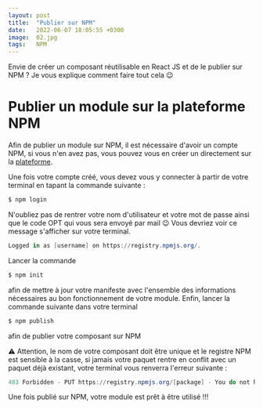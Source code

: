 ```yaml
---
layout: post
title:  "Publier sur NPM"
date:   2022-06-07 18:05:55 +0300
image:  02.jpg
tags:   NPM
---
```


Envie de créer un composant réutilisable en React JS et de le publier sur NPM ? Je vous explique comment faire tout cela 😉








# Publier un module sur la plateforme NPM 
Afin de publier un module sur NPM, il est nécessaire d'avoir un compte NPM, si vous n'en avez pas, vous pouvez vous en créer un directement sur la [plateforme](https://www.npmjs.com).


Une fois votre compte créé, vous devez vous y connecter à partir de votre terminal en tapant la commande suivante : 


```powershell
$ npm login 
```


N'oubliez pas de rentrer votre nom d'utilisateur et votre mot de passe ainsi que le code OPT qui vous sera envoyé par mail 😉 Vous devriez voir ce message s'afficher sur votre terminal.


```powershell
Logged in as [username] on https://registry.npmjs.org/.
```

Lancer la commande 


```powershell
$ npm init
```


afin de mettre à jour votre manifeste avec l'ensemble des informations nécessaires au bon fonctionnement de votre module. Enfin, lancer la commande suivante dans votre terminal


```powershell
$ npm publish
```


afin de publier votre composant sur NPM 

⚠️  Attention, le nom de votre composant doit être unique et le registre NPM est sensible à la casse, si jamais votre paquet rentre en conflit avec un paquet déjà existant, votre terminal vous renverra l'erreur suivante :


```powershell
403 Forbidden - PUT https://registry.npmjs.org/[package] - You do not have permission to publish "[package]". Are you logged in as the correct user?
```


Une fois publié sur NPM, votre module est prêt à être utilisé !!!



